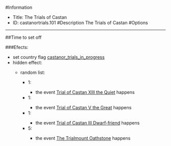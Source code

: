 #Information
 - Title: The Trials of Castan
 - ID: castanortrials.101
#Description
The Trials of Castan
#Options

___
##Time to set off

###Efects:<ul><li>set country flag [castanor_trials_in_progress](../flags/castanor_trials_in_progress.md)</li><li>hidden effect:</li><ul><li>random list:</li><ul><li>1:</li><ul><li>the event [Trial of Castan XIII the Quiet](../events/trial_of_castan_xiii_the_quiet.md) happens</li></ul><li>1:</li><ul><li>the event [Trial of Castan V the Great](../events/trial_of_castan_v_the_great.md) happens</li></ul><li>1:</li><ul><li>the event [Trial of Castan III Dwarf-friend](../events/trial_of_castan_iii_dwarf_friend.md) happens</li></ul><li>5:</li><ul><li>the event [The Trialmount Oathstone](../events/the_trialmount_oathstone.md) happens</li></ul></ul></ul></ul>
